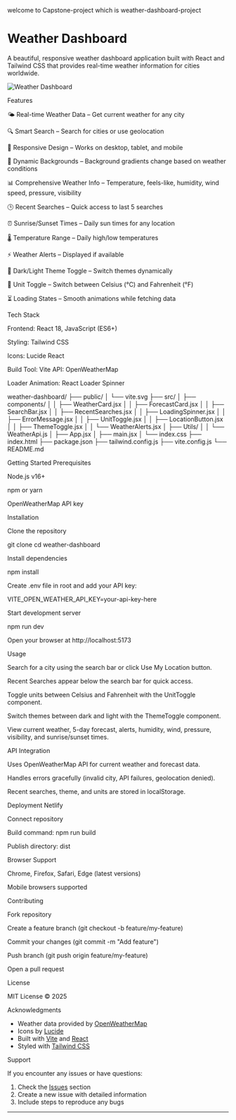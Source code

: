 welcome to Capstone-project which is weather-dashboard-project
# Weather Dashboard

A beautiful, responsive weather dashboard application built with React and Tailwind CSS that provides real-time weather information for cities worldwide.

![Weather Dashboard](https://images.pexels.com/photos/1118873/pexels-photo-1118873.jpeg?auto=compress&cs=tinysrgb&w=1200&h=600&fit=crop)


Features

🌤️ Real-time Weather Data – Get current weather for any city

🔍 Smart Search – Search for cities or use geolocation

📱 Responsive Design – Works on desktop, tablet, and mobile

🎨 Dynamic Backgrounds – Background gradients change based on weather conditions

📊 Comprehensive Weather Info – Temperature, feels-like, humidity, wind speed, pressure, visibility

🕒 Recent Searches – Quick access to last 5 searches

⏰ Sunrise/Sunset Times – Daily sun times for any location

🌡️ Temperature Range – Daily high/low temperatures

⚡ Weather Alerts – Displayed if available

🌙 Dark/Light Theme Toggle – Switch themes dynamically

💨 Unit Toggle – Switch between Celsius (°C) and Fahrenheit (°F)

⏳ Loading States – Smooth animations while fetching data

Tech Stack

Frontend: React 18, JavaScript (ES6+)

Styling: Tailwind CSS

Icons: Lucide React

Build Tool: Vite
API: OpenWeatherMap

Loader Animation: React Loader Spinner

weather-dashboard/
├── public/
│   └── vite.svg
├── src/
│   ├── components/
│   │   ├── WeatherCard.jsx
│   │   ├── ForecastCard.jsx
│   │   ├── SearchBar.jsx
│   │   ├── RecentSearches.jsx
│   │   ├── LoadingSpinner.jsx
│   │   ├── ErrorMessage.jsx
│   │   ├── UnitToggle.jsx
│   │   ├── LocationButton.jsx
│   │   ├── ThemeToggle.jsx
│   │   └── WeatherAlerts.jsx
│   ├── Utils/
│   │   └── WeatherApi.js
│   ├── App.jsx
│   ├── main.jsx
│   └── index.css
├── index.html
├── package.json
├── tailwind.config.js
├── vite.config.js
└── README.md


Getting Started
Prerequisites

Node.js v16+

npm or yarn

OpenWeatherMap API key

Installation

Clone the repository

git clone <repository-url>
cd weather-dashboard


Install dependencies

npm install


Create .env file in root and add your API key:

VITE_OPEN_WEATHER_API_KEY=your-api-key-here


Start development server

npm run dev


Open your browser at http://localhost:5173

Usage

Search for a city using the search bar or click Use My Location button.

Recent Searches appear below the search bar for quick access.

Toggle units between Celsius and Fahrenheit with the UnitToggle component.

Switch themes between dark and light with the ThemeToggle component.

View current weather, 5-day forecast, alerts, humidity, wind, pressure, visibility, and sunrise/sunset times.

API Integration

Uses OpenWeatherMap API for current weather and forecast data.

Handles errors gracefully (invalid city, API failures, geolocation denied).

Recent searches, theme, and units are stored in localStorage.

Deployment
Netlify

Connect repository

Build command: npm run build

Publish directory: dist

Browser Support

Chrome, Firefox, Safari, Edge (latest versions)

Mobile browsers supported

Contributing

Fork repository

Create a feature branch (git checkout -b feature/my-feature)

Commit your changes (git commit -m "Add feature")

Push branch (git push origin feature/my-feature)

Open a pull request

License

MIT License © 2025

Acknowledgments

- Weather data provided by [OpenWeatherMap](https://openweathermap.org/)
- Icons by [Lucide](https://lucide.dev/)
- Built with [Vite](https://vitejs.dev/) and [React](https://reactjs.org/)
- Styled with [Tailwind CSS](https://tailwindcss.com/)

Support

If you encounter any issues or have questions:

1. Check the [Issues](../../issues) section
2. Create a new issue with detailed information
3. Include steps to reproduce any bugs

---
